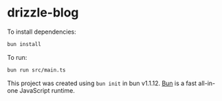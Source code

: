 # drizzle-blog

To install dependencies:

```bash
bun install
```

To run:

```bash
bun run src/main.ts
```

This project was created using `bun init` in bun v1.1.12. [Bun](https://bun.sh) is a fast all-in-one JavaScript runtime.
